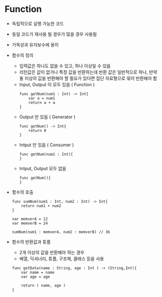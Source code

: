 # Function
- 독립적으로 실행 가능한 코드
- 동일 코드가 재사용 될 경우가 많을 경우 사용됨
- 가독성과 유지보수에 용이

- 함수의 정의
	- 입력값은 하나도 없을 수 있고, 하나 이상일 수 있음
	- 리턴값은 값이 없거나 특정 값을 반환하는데 반환 값은 일반적으로 하나, 만약 둘 이상의 값을 반환해야 할 필요가 있다면 집단 자료형으로 묶어 반환해야 함
	- Input, Output 이 모두 있음 ( Function )
		~~~
		func getNum(num1 : Int) -> Int{
			var a = num1
			return a + a
		}
		~~~
	- Output 만 있음 ( Generator )
		~~~
		func getNum() -> Int{
			return 0
		}
		~~~
	- Intput 만 있음 ( Consumer )
		~~~
		func getNum(num1 : Int){
		}
		~~~
	- Intput, Output 모두 없음
		~~~
		func getNum(){
		}
		~~~
- 함수의 호출
	~~~
	func sumNum(num1 : Int, num2 : Int) -> Int{
		return num1 + num2
	}
	
	var memverA = 12
	var memverB = 24
	
	sumNum(num1 : memverA, num2 : memverB) // 36
	~~~
	
- 함수의 반환값과 튜플
	- 2개 이상의 값을 반환해야 하는 경우
	- 배열, 딕셔너리, 튜플, 구조체, 클래스 등을 사용
	~~~
	func getData(name : String, age : Int ) -> (String,Int){
		var name = name
		var age = age

		return ( name, age )
	}
	~~~
